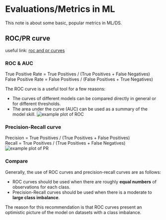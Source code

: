 # Evaluations/Metrics in ML

This note is about some basic, popular metrics in ML/DS.

## ROC/PR curve
useful link: [roc and pr curves](https://machinelearningmastery.com/roc-curves-and-precision-recall-curves-for-classification-in-python/)

### ROC & AUC
True Positive Rate = True Positives / (True Positives + False Negatives)\
False Positive Rate = False Positives / (False Positives + True Negatives)

The ROC curve is a useful tool for a few reasons:
- The curves of different models can be compared directly in general or for different thresholds.
- The area under the curve (AUC) can be used as a summary of the model skill.
![example plot of ROC](https://github.com/fan2goa1/CS_Notes/assets/31031356/3a4882da-ad73-4bcc-b031-9f6e02e4a649)


### Precision-Recall curve
Precision = True Positives / (True Positives + False Positives)\
Recall = True Positives / (True Positives + False Negatives)
![example plot of PR](https://github.com/fan2goa1/CS_Notes/assets/31031356/c4dac47d-ad8f-4e59-adc1-1f047087ecff)


### Compare
Generally, the use of ROC curves and precision-recall curves are as follows:

- ROC curves should be used when there are roughly **equal numbers** of observations for each class.
- Precision-Recall curves should be used when there is a moderate to **large class imbalance**.

The reason for this recommendation is that ROC curves present an optimistic picture of the model on datasets with a class imbalance.

